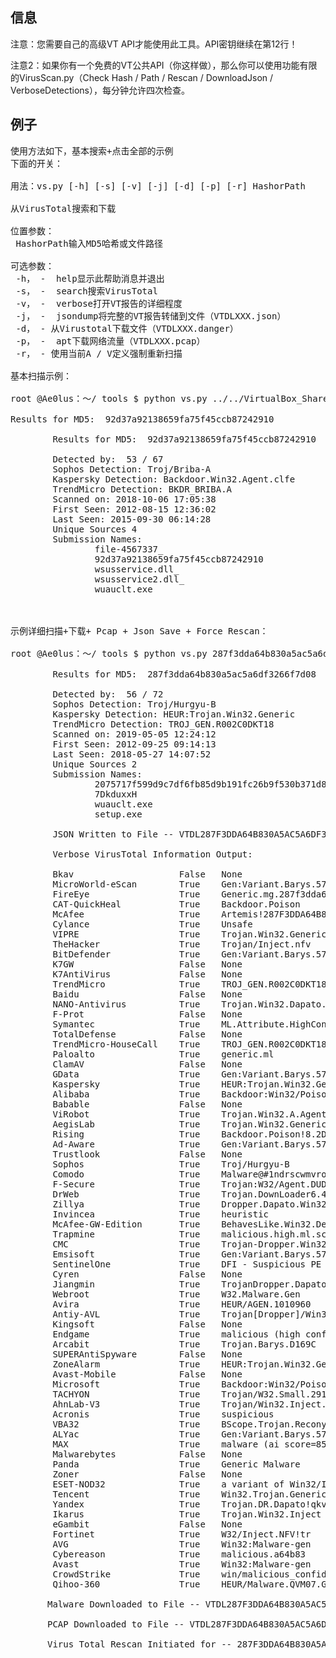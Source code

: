 ﻿## 信息


注意：您需要自己的高级VT API才能使用此工具。API密钥继续在第12行！

注意2：如果你有一个免费的VT公共API（你这样做），那么你可以使用功能有限的VirusScan.py（Check Hash / Path / Rescan / DownloadJson / VerboseDetections），每分钟允许四次检查。


## 例子
<pre>
使用方法如下，基本搜索+点击全部的示例
下面的开关：

用法：vs.py [-h] [-s] [-v] [-j] [-d] [-p] [-r] HashorPath

从VirusTotal搜索和下载

位置参数：
 HashorPath输入MD5哈希或文件路径

可选参数：
 -h， -  help显示此帮助消息并退出
 -s， -  search搜索VirusTotal
 -v， -  verbose打开VT报告的详细程度
 -j， -  jsondump将完整的VT报告转储到文件（VTDLXXX.json）
 -d， - 从Virustotal下载文件（VTDLXXX.danger）
 -p， -  apt下载网络流量（VTDLXXX.pcap）
 -r， - 使用当前A / V定义强制重新扫描

基本扫描示例：

root @Ae0lus：〜/ tools $ python vs.py ../../VirtualBox_Share/wsusservice.dll -s

Results for MD5:  92d37a92138659fa75f45ccb87242910

        Results for MD5:  92d37a92138659fa75f45ccb87242910

        Detected by:  53 / 67
        Sophos Detection: Troj/Briba-A
        Kaspersky Detection: Backdoor.Win32.Agent.clfe
        TrendMicro Detection: BKDR_BRIBA.A
        Scanned on: 2018-10-06 17:05:38
        First Seen: 2012-08-15 12:36:02
        Last Seen: 2015-09-30 06:14:28
        Unique Sources 4
        Submission Names:
                file-4567337_
                92d37a92138659fa75f45ccb87242910
                wsusservice.dll_
                wsusservice2.dll_
                wuauclt.exe



示例详细扫描+下载+ Pcap + Json Save + Force Rescan：

root @Ae0lus：〜/ tools $ python vs.py 287f3dda64b830a5ac5a6df3266f7d08 -pdvjr

        Results for MD5:  287f3dda64b830a5ac5a6df3266f7d08

        Detected by:  56 / 72
        Sophos Detection: Troj/Hurgyu-B
        Kaspersky Detection: HEUR:Trojan.Win32.Generic
        TrendMicro Detection: TROJ_GEN.R002C0DKT18
        Scanned on: 2019-05-05 12:24:12
        First Seen: 2012-09-25 09:14:13
        Last Seen: 2018-05-27 14:07:52
        Unique Sources 2
        Submission Names:
                2075717f599d9c7df6fb85d9b191fc26b9f530b371d8689c0a769f2fa0d68598.exe
                7DkduxxH
                wuauclt.exe
                setup.exe

        JSON Written to File -- VTDL287F3DDA64B830A5AC5A6DF3266F7D08.json

        Verbose VirusTotal Information Output:

        Bkav                    False   None
        MicroWorld-eScan        True    Gen:Variant.Barys.5788
        FireEye                 True    Generic.mg.287f3dda64b830a5
        CAT-QuickHeal           True    Backdoor.Poison
        McAfee                  True    Artemis!287F3DDA64B8
        Cylance                 True    Unsafe
        VIPRE                   True    Trojan.Win32.Generic!BT
        TheHacker               True    Trojan/Inject.nfv
        BitDefender             True    Gen:Variant.Barys.5788
        K7GW                    False   None
        K7AntiVirus             False   None
        TrendMicro              True    TROJ_GEN.R002C0DKT18
        Baidu                   False   None
        NANO-Antivirus          True    Trojan.Win32.Dapato.vpmxh
        F-Prot                  False   None
        Symantec                True    ML.Attribute.HighConfidence
        TotalDefense            False   None
        TrendMicro-HouseCall    True    TROJ_GEN.R002C0DKT18
        Paloalto                True    generic.ml
        ClamAV                  False   None
        GData                   True    Gen:Variant.Barys.5788
        Kaspersky               True    HEUR:Trojan.Win32.Generic
        Alibaba                 True    Backdoor:Win32/Poison.6fa44a48
        Babable                 False   None
        ViRobot                 True    Trojan.Win32.A.Agent.29184.AM
        AegisLab                True    Trojan.Win32.Generic.4!c
        Rising                  True    Backdoor.Poison!8.2D7 (CLOUD)
        Ad-Aware                True    Gen:Variant.Barys.5788
        Trustlook               False   None
        Sophos                  True    Troj/Hurgyu-B
        Comodo                  True    Malware@#1ndrscwmvrosl
        F-Secure                True    Trojan:W32/Agent.DUDB
        DrWeb                   True    Trojan.DownLoader6.49674
        Zillya                  True    Dropper.Dapato.Win32.15890
        Invincea                True    heuristic
        McAfee-GW-Edition       True    BehavesLike.Win32.Detnat.mm
        Trapmine                True    malicious.high.ml.score
        CMC                     True    Trojan-Dropper.Win32.Dapato!O
        Emsisoft                True    Gen:Variant.Barys.5788 (B)
        SentinelOne             True    DFI - Suspicious PE
        Cyren                   False   None
        Jiangmin                True    TrojanDropper.Dapato.jlo
        Webroot                 True    W32.Malware.Gen
        Avira                   True    HEUR/AGEN.1010960
        Antiy-AVL               True    Trojan[Dropper]/Win32.Dapato
        Kingsoft                False   None
        Endgame                 True    malicious (high confidence)
        Arcabit                 True    Trojan.Barys.D169C
        SUPERAntiSpyware        False   None
        ZoneAlarm               True    HEUR:Trojan.Win32.Generic
        Avast-Mobile            False   None
        Microsoft               True    Backdoor:Win32/Poison.AU
        TACHYON                 True    Trojan/W32.Small.29184.SN
        AhnLab-V3               True    Trojan/Win32.Inject.R46970
        Acronis                 True    suspicious
        VBA32                   True    BScope.Trojan.Reconyc
        ALYac                   True    Gen:Variant.Barys.5788
        MAX                     True    malware (ai score=85)
        Malwarebytes            False   None
        Panda                   True    Generic Malware
        Zoner                   False   None
        ESET-NOD32              True    a variant of Win32/Inject.NFV
        Tencent                 True    Win32.Trojan.Generic.Hrpn
        Yandex                  True    Trojan.DR.Dapato!qkvVtOGNQlE
        Ikarus                  True    Trojan.Win32.Inject
        eGambit                 False   None
        Fortinet                True    W32/Inject.NFV!tr
        AVG                     True    Win32:Malware-gen
        Cybereason              True    malicious.a64b83
        Avast                   True    Win32:Malware-gen
        CrowdStrike             True    win/malicious_confidence_90% (W)
        Qihoo-360               True    HEUR/Malware.QVM07.Gen
        
       Malware Downloaded to File -- VTDL287F3DDA64B830A5AC5A6DF3266F7D08.danger

       PCAP Downloaded to File -- VTDL287F3DDA64B830A5AC5A6DF3266F7D08.pcap

       Virus Total Rescan Initiated for -- 287F3DDA64B830A5AC5A6DF3266F7D08 (Requery in 10 Mins)
</pre>
